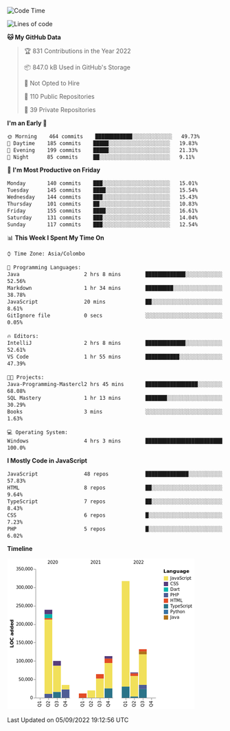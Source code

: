 
<!--START_SECTION:waka-->
![Code Time](http://img.shields.io/badge/Code%20Time-648%20hrs%2010%20mins-blue)

![Lines of code](https://img.shields.io/badge/From%20Hello%20World%20I%27ve%20Written-1%20Million%20lines%20of%20code-blue)

**🐱 My GitHub Data** 

> 🏆 831 Contributions in the Year 2022
 > 
> 📦 847.0 kB Used in GitHub's Storage 
 > 
> 🚫 Not Opted to Hire
 > 
> 📜 110 Public Repositories 
 > 
> 🔑 39 Private Repositories  
 > 
**I'm an Early 🐤** 

```text
🌞 Morning    464 commits    ████████████░░░░░░░░░░░░░   49.73% 
🌆 Daytime    185 commits    █████░░░░░░░░░░░░░░░░░░░░   19.83% 
🌃 Evening    199 commits    █████░░░░░░░░░░░░░░░░░░░░   21.33% 
🌙 Night      85 commits     ██░░░░░░░░░░░░░░░░░░░░░░░   9.11%

```
📅 **I'm Most Productive on Friday** 

```text
Monday       140 commits    ███░░░░░░░░░░░░░░░░░░░░░░   15.01% 
Tuesday      145 commits    ████░░░░░░░░░░░░░░░░░░░░░   15.54% 
Wednesday    144 commits    ███░░░░░░░░░░░░░░░░░░░░░░   15.43% 
Thursday     101 commits    ██░░░░░░░░░░░░░░░░░░░░░░░   10.83% 
Friday       155 commits    ████░░░░░░░░░░░░░░░░░░░░░   16.61% 
Saturday     131 commits    ███░░░░░░░░░░░░░░░░░░░░░░   14.04% 
Sunday       117 commits    ███░░░░░░░░░░░░░░░░░░░░░░   12.54%

```


📊 **This Week I Spent My Time On** 

```text
⌚︎ Time Zone: Asia/Colombo

💬 Programming Languages: 
Java                     2 hrs 8 mins        █████████████░░░░░░░░░░░░   52.56% 
Markdown                 1 hr 34 mins        █████████░░░░░░░░░░░░░░░░   38.78% 
JavaScript               20 mins             ██░░░░░░░░░░░░░░░░░░░░░░░   8.61% 
GitIgnore file           0 secs              ░░░░░░░░░░░░░░░░░░░░░░░░░   0.05%

🔥 Editors: 
IntelliJ                 2 hrs 8 mins        █████████████░░░░░░░░░░░░   52.61% 
VS Code                  1 hr 55 mins        ███████████░░░░░░░░░░░░░░   47.39%

🐱‍💻 Projects: 
Java-Programming-Mastercl2 hrs 45 mins       █████████████████░░░░░░░░   68.08% 
SQL Mastery              1 hr 13 mins        ███████░░░░░░░░░░░░░░░░░░   30.29% 
Books                    3 mins              ░░░░░░░░░░░░░░░░░░░░░░░░░   1.63%

💻 Operating System: 
Windows                  4 hrs 3 mins        █████████████████████████   100.0%

```

**I Mostly Code in JavaScript** 

```text
JavaScript               48 repos            ██████████████░░░░░░░░░░░   57.83% 
HTML                     8 repos             ██░░░░░░░░░░░░░░░░░░░░░░░   9.64% 
TypeScript               7 repos             ██░░░░░░░░░░░░░░░░░░░░░░░   8.43% 
CSS                      6 repos             █░░░░░░░░░░░░░░░░░░░░░░░░   7.23% 
PHP                      5 repos             █░░░░░░░░░░░░░░░░░░░░░░░░   6.02%

```


**Timeline**

![Chart not found](https://raw.githubusercontent.com/ccweerasinghe1994/ccweerasinghe1994/master/charts/bar_graph.png) 


 Last Updated on 05/09/2022 19:12:56 UTC
<!--END_SECTION:waka-->
